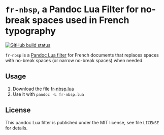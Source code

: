 `fr-nbsp`, a Pandoc Lua Filter for no-break spaces used in French typography
==================================================================

[![GitHub build status][CI badge]][CI workflow]

`fr-nbsp` is a [Pandoc Lua filter][Lua filter] for French documents
that replaces spaces with no-break spaces (or narrow no-break spaces)
when needed.

[Lua filter]: https://pandoc.org/MANUAL.html#option--lua-filter

[CI badge]: https://img.shields.io/github/workflow/status/RLesur/pandoc-filter-fr-nbsp/CI?logo=github

[CI workflow]: https://github.com/RLesur/pandoc-filter-fr-nbsp/actions/workflows/ci.yaml

Usage
------------------------------------------------------------------

1. Download the file [fr-nbsp.lua](./fr-nbsp.lua)
2. Use it with `pandoc -L fr-nbsp.lua`

License
------------------------------------------------------------------

This pandoc Lua filter is published under the MIT license, see
file `LICENSE` for details. 
